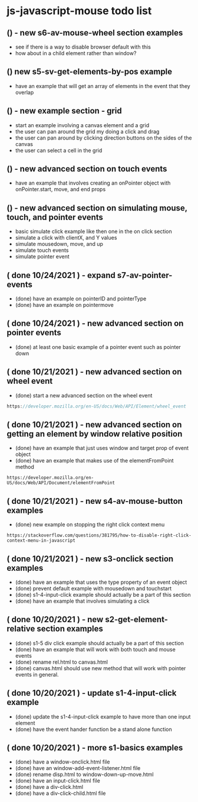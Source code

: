 # js-javascript-mouse todo list


## () - new s6-av-mouse-wheel section examples
* see if there is a way to disable browser default with this
* how about in a child element rather than window?

## () new s5-sv-get-elements-by-pos example
* have an example that will get an array of elements in the event that they overlap

## () - new example section - grid
* start an example involving a canvas element and a grid
* the user can pan around the grid my doing a click and drag
* the user can pan around by clicking direction buttons on the sides of the canvas
* the user can select a cell in the grid

## () - new advanced section on touch events
* have an example that involves creating an onPointer object with onPointer.start, move, and end props

## () - new advanced section on simulating mouse, touch, and pointer events
* basic simulate click example like then one in the on click section
* simulate a click with clientX, and Y values
* simulate mousedown, move, and up
* simulate touch events
* simulate pointer event

## ( done 10/24/2021 ) - expand s7-av-pointer-events
* (done) have an example on pointerID and pointerType
* (done) have an example on pointermove

## ( done 10/24/2021 ) - new advanced section on pointer events
* (done) at least one basic example of a pointer event such as pointer down

## ( done 10/21/2021 ) - new advanced section on wheel event
* (done) start a new advanced section on the wheel event
```js
https://developer.mozilla.org/en-US/docs/Web/API/Element/wheel_event
```

## ( done 10/21/2021 ) - new advanced section on getting an element by window relative position
* (done) have an example that just uses window and target prop of event object
* (done) have an example that makes use of the elementFromPoint method
```
https://developer.mozilla.org/en-US/docs/Web/API/Document/elementFromPoint
```

## ( done 10/21/2021 ) - new s4-av-mouse-button examples
* (done) new example on stopping the right click context menu
```
https://stackoverflow.com/questions/381795/how-to-disable-right-click-context-menu-in-javascript
```

## ( done 10/21/2021 ) - new s3-onclick section examples
* (done) have an example that uses the type property of an event object
* (done) prevent default example with mousedown and touchstart
* (done) s1-4-input-click example should actually be a part of this section
* (done) have an example that involves simulating a click

## ( done 10/20/2021 ) - new s2-get-element-relative section examples
* (done) s1-5 div click example should actually be a part of this section
* (done) have an example that will work with both touch and mouse events
* (done) rename rel.html to canvas.html
* (done) canvas.html should use new method that will work with pointer events in general.

## ( done 10/20/2021 ) - update s1-4-input-click example
* (done) update the s1-4-input-click example to have more than one input element
* (done) have the event hander function be a stand alone function

## ( done 10/20/2021 ) - more s1-basics examples
* (done) have a window-onclick.html file
* (done) have an window-add-event-listener.html file
* (done) rename disp.html to window-down-up-move.html
* (done) have an input-click.html file
* (done) have a div-click.html
* (done) have a div-click-child.html file

